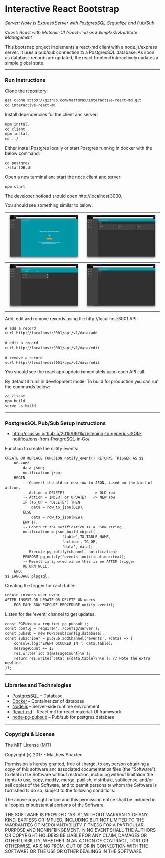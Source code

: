 # Interactive React Bootstrap

*Server: Node.js Express Server with PostgresSQL Sequalize and Pub/Sub*

*Client: React with Material-UI (react-md) and Simple GlobalState Management*

This bootstrap project implements a react-md client with a node.js/express server. It uses a pub/sub connection to a PostgresSQL database. As soon as database records are updated, the react frontend interactively updates a simple global state.

* * *

### Run Instructions

Clone the repository:
```
git clone https://github.com/mattshax/interactive-react-md.git
cd interactive-react-md
```

Install dependencies for the client and server:
```
npm install
cd client
npm install
cd ../
```

Either install Postgres locally or start Postgres running in docker with the below command:

```
cd postgres
./startDB.sh
```

Open a new terminal and start the node client and server:

```
npm start
```

The developer hotload should open http://localhost:3000.

You should see something similar to below:

![](screenshots/1.png) | ![](screenshots/2.png)
|:---:|:---:|
|![](screenshots/3.png) | ![](screenshots/4.png)

Add, edit and remove records using the http://localhost:3001 API:

```
# add a record
curl http://localhost:3001/api/v1/data/add

# edit a record
curl http://localhost:3001/api/v1/data/edit

# remove a record
curl http://localhost:3001/api/v1/data/edit
```

You should see the react app update immediately upon each API call.

By default it runs in development mode. To build for production you can run the commands below:

```
cd client
npm build
serve -s build
```

* * *

### PostgresSQL Pub/Sub Setup Instructions

* http://coussej.github.io/2015/09/15/Listening-to-generic-JSON-notifications-from-PostgreSQL-in-Go/

Function to create the notify events:
```
CREATE OR REPLACE FUNCTION notify_event() RETURNS TRIGGER AS $$
    DECLARE 
        data json;
        notification json;
    BEGIN
        -- Convert the old or new row to JSON, based on the kind of action.
        -- Action = DELETE?             -> OLD row
        -- Action = INSERT or UPDATE?   -> NEW row
        IF (TG_OP = 'DELETE') THEN
            data = row_to_json(OLD);
        ELSE
            data = row_to_json(NEW);
        END IF;
        -- Contruct the notification as a JSON string.
        notification = json_build_object(
                          'table',TG_TABLE_NAME,
                          'action', TG_OP,
                          'data', data);
        -- Execute pg_notify(channel, notification)
        PERFORM pg_notify('events',notification::text);
        -- Result is ignored since this is an AFTER trigger
        RETURN NULL; 
    END;
$$ LANGUAGE plpgsql;
```

Creating the trigger for each table:
```
CREATE TRIGGER user_event
AFTER INSERT OR UPDATE OR DELETE ON users
    FOR EACH ROW EXECUTE PROCEDURE notify_event();
```

Listen for the 'event' channel to get updates.

```
const PGPubsub = require('pg-pubsub');
const config = require('../config/server');
const pubsub = new PGPubsub(config.database);
const subscriber = pubsub.addChannel('events', (data) => {
    console.log('EVENT OCCURED IN ', data.table);
    messageCount += 1;
    res.write(`id: ${messageCount}\n`);
    return res.write(`data: ${data.table}\n\n`); // Note the extra newline
});
```

* * *

### Libraries and Technologies

* [PostgresSQL](https://www.postgresql.org/) – Database
* [Docker](https://www.docker.com/) – Containerizer of database
* [Node.js](https://nodejs.org/) – Server-side runtime environment
* [React-md](https://github.com/mlaursen/react-md) – React md for react material-UI framework
* [node-pg-pubsub](https://github.com/voxpelli/node-pg-pubsub) – Pub/sub for postgres database


* * *

### Copyright & License

The MIT License (MIT)

Copyright (c) 2017 - Matthew Shaxted

Permission is hereby granted, free of charge, to any person obtaining a copy of this software and associated documentation files (the "Software"), to deal in the Software without restriction, including without limitation the rights to use, copy, modify, merge, publish, distribute, sublicense, and/or sell copies of the Software, and to permit persons to whom the Software is furnished to do so, subject to the following conditions:

The above copyright notice and this permission notice shall be included in all copies or substantial portions of the Software.

THE SOFTWARE IS PROVIDED "AS IS", WITHOUT WARRANTY OF ANY KIND, EXPRESS OR IMPLIED, INCLUDING BUT NOT LIMITED TO THE WARRANTIES OF MERCHANTABILITY, FITNESS FOR A PARTICULAR PURPOSE AND NONINFRINGEMENT. IN NO EVENT SHALL THE AUTHORS OR COPYRIGHT HOLDERS BE LIABLE FOR ANY CLAIM, DAMAGES OR OTHER LIABILITY, WHETHER IN AN ACTION OF CONTRACT, TORT OR OTHERWISE, ARISING FROM, OUT OF OR IN CONNECTION WITH THE SOFTWARE OR THE USE OR OTHER DEALINGS IN THE SOFTWARE.